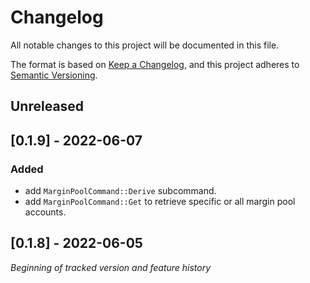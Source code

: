 # Changelog

All notable changes to this project will be documented in this file.

The format is based on [Keep a Changelog](https://keepachangelog.com/en/1.0.0/),
and this project adheres to [Semantic Versioning](https://semver.org/spec/v2.0.0.html).

## Unreleased

## [0.1.9] - 2022-06-07

### Added

* add `MarginPoolCommand::Derive` subcommand.
* add `MarginPoolCommand::Get` to retrieve specific or all margin pool accounts.

## [0.1.8] - 2022-06-05

_Beginning of tracked version and feature history_
